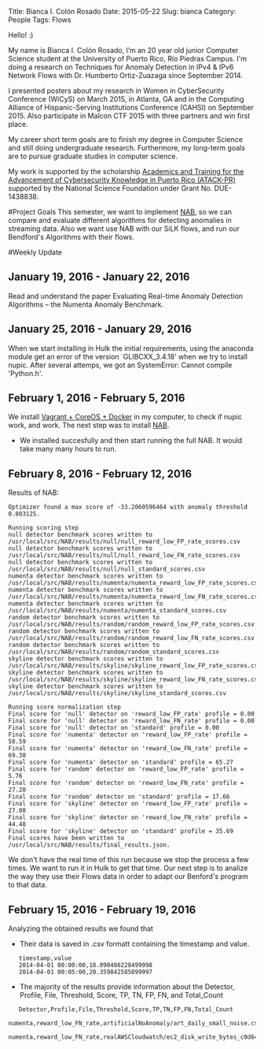 Title: Bianca I. Colón Rosado
Date: 2015-05-22
Slug: bianca
Category: People
Tags: Flows

Hello! :)


My name is Bianca I. Colón Rosado, I’m an 20 year old junior Computer Science student at the University of Puerto Rico, Río Piedras Campus. I'm doing a research on Techniques for Anomaly Detection in IPv4 & IPv6 Network Flows with Dr. Humberto Ortiz-Zuazaga since September 2014. 

I presented posters about my research in Women in CyberSecurity Conference  (WiCyS) on March 2015, in Atlanta, GA and in the Computing Alliance of Hispanic-Serving Institutions Conference (CAHSI) on September 2015. Also participate in Malcon CTF 2015 with three partners and win first place.

My career short term goals are to finish my degree in Computer Science and still doing undergraduate research. Furthermore, my long-term goals are to pursue graduate studies in computer science.

My work is supported by the scholarship [Academics and Training for the Advancement of Cybersecurity Knowledge in Puerto Rico (ATACK-PR)](http://atackpr.ccom.uprrp.edu/) supported by the National Science Foundation under Grant No. DUE-1438838.

#Project Goals
This semester, we want to implement [NAB](http://arxiv.org/pdf/1510.03336v4.pdf), so we can compare and evaluate different algorithms for detecting anomalies in streaming data. Also we want use NAB with our SiLK flows, and run our Bendford's Algorithms with their flows.

#Weekly Update
## January 19, 2016 - January 22, 2016
Read and understand the paper Evaluating Real-time Anomaly Detection Algorithms – the Numenta Anomaly Benchmark.
## January 25, 2016 - January 29, 2016
When we start installing in Hulk the initial requirements, using the anaconda module get an error of the version `GLIBCXX_3.4.18' when we try to install nupic. After several attemps, we got an SystemError: Cannot compile 'Python.h'. 
## February 1, 2016 - February 5, 2016
We install [Vagrant + CoreOS + Docker](https://github.com/numenta/nupic/tree/master/coreos-vagrant) in my computer, to check if nupic work, and work. The next step was to install [NAB](https://github.com/numenta/NAB).
- We installed succesfully and then start running the full NAB. It would take many many hours to run.

## February 8, 2016 - February 12, 2016
Results of NAB:
``` 
Optimizer found a max score of -33.2060596464 with anomaly threshold 0.803125.

Running scoring step
null detector benchmark scores written to /usr/local/src/NAB/results/null/null_reward_low_FP_rate_scores.csv
null detector benchmark scores written to /usr/local/src/NAB/results/null/null_reward_low_FN_rate_scores.csv
null detector benchmark scores written to /usr/local/src/NAB/results/null/null_standard_scores.csv
numenta detector benchmark scores written to /usr/local/src/NAB/results/numenta/numenta_reward_low_FP_rate_scores.csv
numenta detector benchmark scores written to /usr/local/src/NAB/results/numenta/numenta_reward_low_FN_rate_scores.csv
numenta detector benchmark scores written to /usr/local/src/NAB/results/numenta/numenta_standard_scores.csv
random detector benchmark scores written to /usr/local/src/NAB/results/random/random_reward_low_FP_rate_scores.csv
random detector benchmark scores written to /usr/local/src/NAB/results/random/random_reward_low_FN_rate_scores.csv
random detector benchmark scores written to /usr/local/src/NAB/results/random/random_standard_scores.csv
skyline detector benchmark scores written to /usr/local/src/NAB/results/skyline/skyline_reward_low_FP_rate_scores.csv
skyline detector benchmark scores written to /usr/local/src/NAB/results/skyline/skyline_reward_low_FN_rate_scores.csv
skyline detector benchmark scores written to /usr/local/src/NAB/results/skyline/skyline_standard_scores.csv

Running score normalization step
Final score for 'null' detector on 'reward_low_FP_rate' profile = 0.00
Final score for 'null' detector on 'reward_low_FN_rate' profile = 0.00
Final score for 'null' detector on 'standard' profile = 0.00
Final score for 'numenta' detector on 'reward_low_FP_rate' profile = 58.59
Final score for 'numenta' detector on 'reward_low_FN_rate' profile = 69.38
Final score for 'numenta' detector on 'standard' profile = 65.27
Final score for 'random' detector on 'reward_low_FP_rate' profile = 5.76
Final score for 'random' detector on 'reward_low_FN_rate' profile = 27.20
Final score for 'random' detector on 'standard' profile = 17.66
Final score for 'skyline' detector on 'reward_low_FP_rate' profile = 27.08
Final score for 'skyline' detector on 'reward_low_FN_rate' profile = 44.48
Final score for 'skyline' detector on 'standard' profile = 35.69
Final scores have been written to /usr/local/src/NAB/results/final_results.json. 
```

We don't have the real time of this run because we stop the process a few times. We want to run it in Hulk to get that time. Our next step is to analize the way they use their Flows data in order to adapt our Benford's program to that data.
## February 15, 2016 - February 19, 2016
Analyzing the obtained results we found that
   - Their data is saved in .csv formatt containing the timestamp and value.
```
   timestamp,value
   2014-04-01 00:00:00,18.090486228499998
   2014-04-01 00:05:00,20.359842585899997
```
   - The majority of the results provide information about the Detector, Profile, File, Threshold, Score, TP, TN, FP, FN, and Total_Count
```
   Detector,Profile,File,Threshold,Score,TP,TN,FP,FN,Total_Count
   numenta,reward_low_FN_rate,artificialNoAnomaly/art_daily_small_noise.csv,0.5,-0.11,0,3427,1,0,4032
   numenta,reward_low_FN_rate,realAWSCloudwatch/ec2_disk_write_bytes_c0d644.csv,0.5,-0.338868818772,4,3022,1,401,4032
```

